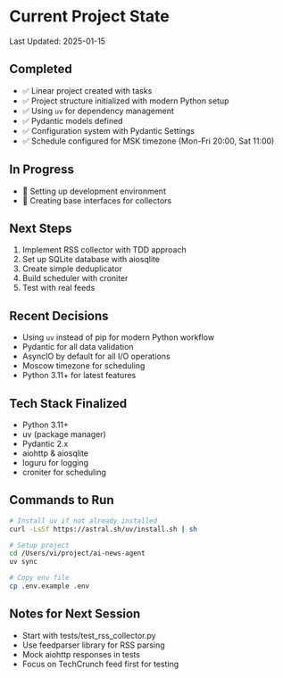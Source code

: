 # Current Project State

Last Updated: 2025-01-15

## Completed
- ✅ Linear project created with tasks
- ✅ Project structure initialized with modern Python setup
- ✅ Using `uv` for dependency management
- ✅ Pydantic models defined
- ✅ Configuration system with Pydantic Settings
- ✅ Schedule configured for MSK timezone (Mon-Fri 20:00, Sat 11:00)

## In Progress
- 🔄 Setting up development environment
- 🔄 Creating base interfaces for collectors

## Next Steps
1. Implement RSS collector with TDD approach
2. Set up SQLite database with aiosqlite
3. Create simple deduplicator
4. Build scheduler with croniter
5. Test with real feeds

## Recent Decisions
- Using `uv` instead of pip for modern Python workflow
- Pydantic for all data validation
- AsyncIO by default for all I/O operations
- Moscow timezone for scheduling
- Python 3.11+ for latest features

## Tech Stack Finalized
- Python 3.11+
- uv (package manager)
- Pydantic 2.x
- aiohttp & aiosqlite
- loguru for logging
- croniter for scheduling

## Commands to Run
```bash
# Install uv if not already installed
curl -LsSf https://astral.sh/uv/install.sh | sh

# Setup project
cd /Users/vi/project/ai-news-agent
uv sync

# Copy env file
cp .env.example .env
```

## Notes for Next Session
- Start with tests/test_rss_collector.py
- Use feedparser library for RSS parsing
- Mock aiohttp responses in tests
- Focus on TechCrunch feed first for testing
